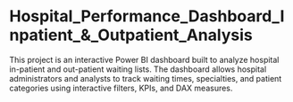 # Hospital_Performance_Dashboard_Inpatient_&_Outpatient_Analysis
This project is an interactive Power BI dashboard built to analyze hospital in-patient and out-patient waiting lists. The dashboard allows hospital administrators and analysts to track waiting times, specialties, and patient categories using interactive filters, KPIs, and DAX measures.
